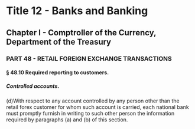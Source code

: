
# Title 12 - Banks and Banking
## Chapter I - Comptroller of the Currency, Department of the Treasury
### PART 48 - RETAIL FOREIGN EXCHANGE TRANSACTIONS
#### § 48.10 Required reporting to customers.
##### Controlled accounts.

(d)With respect to any account controlled by any person other than the retail forex customer for whom such account is carried, each national bank must promptly furnish in writing to such other person the information required by paragraphs (a) and (b) of this section.
